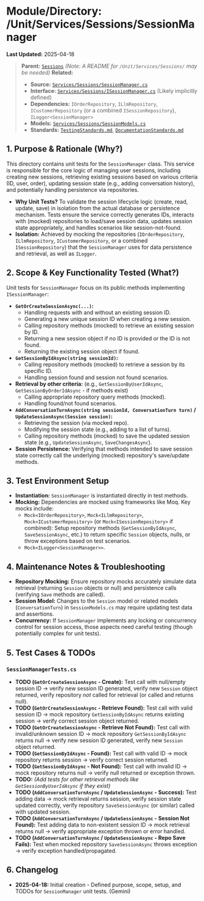 # Module/Directory: /Unit/Services/Sessions/SessionManager

**Last Updated:** 2025-04-18

> **Parent:** [`Sessions`](../README.md)
> *(Note: A README for `/Unit/Services/Sessions/` may be needed)*
> **Related:**
> * **Source:** [`Services/Sessions/SessionManager.cs`](../../../../../api-server/Services/Sessions/SessionManager.cs)
> * **Interface:** [`Services/Sessions/ISessionManager.cs`](../../../../../api-server/Services/Sessions/SessionManager.cs) (Likely implicitly defined)
> * **Dependencies:** `IOrderRepository`, `ILlmRepository`, `ICustomerRepository` (or a combined `ISessionRepository`), `ILogger<SessionManager>`
> * **Models:** [`Services/Sessions/SessionModels.cs`](../../../../../api-server/Services/Sessions/SessionModels.cs)
> * **Standards:** [`TestingStandards.md`](../../../../../Docs/Standards/TestingStandards.md), [`DocumentationStandards.md`](../../../../../Docs/Development/DocumentationStandards.md)

## 1. Purpose & Rationale (Why?)

This directory contains unit tests for the `SessionManager` class. This service is responsible for the core logic of managing user sessions, including creating new sessions, retrieving existing sessions based on various criteria (ID, user, order), updating session state (e.g., adding conversation history), and potentially handling persistence via repositories.

* **Why Unit Tests?** To validate the session lifecycle logic (create, read, update, save) in isolation from the actual database or persistence mechanism. Tests ensure the service correctly generates IDs, interacts with (mocked) repositories to load/save session data, updates session state appropriately, and handles scenarios like session-not-found.
* **Isolation:** Achieved by mocking the repositories (`IOrderRepository`, `ILlmRepository`, `ICustomerRepository`, or a combined `ISessionRepository`) that the `SessionManager` uses for data persistence and retrieval, as well as `ILogger`.

## 2. Scope & Key Functionality Tested (What?)

Unit tests for `SessionManager` focus on its public methods implementing `ISessionManager`:

* **`GetOrCreateSessionAsync(...)`:**
    * Handling requests with and without an existing session ID.
    * Generating a new unique session ID when creating a new session.
    * Calling repository methods (mocked) to retrieve an existing session by ID.
    * Returning a new session object if no ID is provided or the ID is not found.
    * Returning the existing session object if found.
* **`GetSessionByIdAsync(string sessionId)`:**
    * Calling repository methods (mocked) to retrieve a session by its specific ID.
    * Handling session found and session not found scenarios.
* **Retrieval by other criteria:** (e.g., `GetSessionByUserIdAsync`, `GetSessionByOrderIdAsync` - if methods exist)
    * Calling appropriate repository query methods (mocked).
    * Handling found/not found scenarios.
* **`AddConversationTurnAsync(string sessionId, ConversationTurn turn)` / `UpdateSessionAsync(Session session)`:**
    * Retrieving the session (via mocked repo).
    * Modifying the session state (e.g., adding to a list of turns).
    * Calling repository methods (mocked) to save the updated session state (e.g., `UpdateSessionAsync`, `SaveChangesAsync`).
* **Session Persistence:** Verifying that methods intended to save session state correctly call the underlying (mocked) repository's save/update methods.

## 3. Test Environment Setup

* **Instantiation:** `SessionManager` is instantiated directly in test methods.
* **Mocking:** Dependencies are mocked using frameworks like Moq. Key mocks include:
    * `Mock<IOrderRepository>`, `Mock<ILlmRepository>`, `Mock<ICustomerRepository>` (or `Mock<ISessionRepository>` if combined): Setup repository methods (`GetSessionByIdAsync`, `SaveSessionAsync`, etc.) to return specific `Session` objects, nulls, or throw exceptions based on test scenarios.
    * `Mock<ILogger<SessionManager>>`.

## 4. Maintenance Notes & Troubleshooting

* **Repository Mocking:** Ensure repository mocks accurately simulate data retrieval (returning `Session` objects or null) and persistence calls (verifying `Save` methods are called).
* **Session Model:** Changes to the `Session` model or related models (`ConversationTurn`) in `SessionModels.cs` may require updating test data and assertions.
* **Concurrency:** If `SessionManager` implements any locking or concurrency control for session access, those aspects need careful testing (though potentially complex for unit tests).

## 5. Test Cases & TODOs

### `SessionManagerTests.cs`
* **TODO (`GetOrCreateSessionAsync` - Create):** Test call with null/empty session ID -> verify new session ID generated, verify new `Session` object returned, verify repository *not* called for retrieval (or called and returns null).
* **TODO (`GetOrCreateSessionAsync` - Retrieve Found):** Test call with valid session ID -> mock repository `GetSessionByIdAsync` returns existing session -> verify correct session object returned.
* **TODO (`GetOrCreateSessionAsync` - Retrieve Not Found):** Test call with invalid/unknown session ID -> mock repository `GetSessionByIdAsync` returns null -> verify new session ID generated, verify new `Session` object returned.
* **TODO (`GetSessionByIdAsync` - Found):** Test call with valid ID -> mock repository returns session -> verify correct session returned.
* **TODO (`GetSessionByIdAsync` - Not Found):** Test call with invalid ID -> mock repository returns null -> verify null returned or exception thrown.
* **TODO:** *(Add tests for other retrieval methods like `GetSessionByUserIdAsync` if they exist)*
* **TODO (`AddConversationTurnAsync` / `UpdateSessionAsync` - Success):** Test adding data -> mock retrieval returns session, verify session state updated correctly, verify repository `SaveSessionAsync` (or similar) called with updated session.
* **TODO (`AddConversationTurnAsync` / `UpdateSessionAsync` - Session Not Found):** Test adding data to non-existent session ID -> mock retrieval returns null -> verify appropriate exception thrown or error handled.
* **TODO (`AddConversationTurnAsync` / `UpdateSessionAsync` - Repo Save Fails):** Test when mocked repository `SaveSessionAsync` throws exception -> verify exception handled/propagated.

## 6. Changelog

* **2025-04-18:** Initial creation - Defined purpose, scope, setup, and TODOs for `SessionManager` unit tests. (Gemini)


